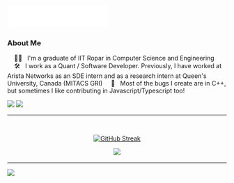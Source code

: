 <img src="images/arshdeep-header.svg"></img>

### About Me
&nbsp;&nbsp;&nbsp; :technologist: &nbsp; I'm a graduate of IIT Ropar in Computer Science and Engineering\
&nbsp;&nbsp;&nbsp; :hammer_and_wrench: &nbsp; I work as a Quant / Software Developer. Previously, I have worked at Arista Networks as an SDE intern and as a research intern at Queen's University, Canada (MITACS GRI)
&nbsp;&nbsp;&nbsp; :bug: &nbsp; Most of the bugs I create are in C++, but sometimes I like contributing in Javascript/Typescript too!

<p>
  <a href="mailto:arshdeepsingh.iitropar@gmail.com"><img src="https://img.shields.io/badge/gmail-%23D14836.svg?&style=for-the-badge&logo=gmail&logoColor=white" /></a>
  <a href="https://www.linkedin.com/in/arshdeepsinghiitropar/"><img src="https://img.shields.io/badge/linkedin-%230077B5.svg?&style=for-the-badge&logo=linkedin&logoColor=white" /></a>
</p>

<hr/>
  <br/>
    <p align="center">
        <a href="https://git.io/streak-stats"><img src="https://github-readme-streak-stats.herokuapp.com?user=Arshdeep-Singh-01&theme=nightowl&hide_border=true&border_radius=5&date_format=j%20M%5B%20Y%5D&card_height=180" alt="GitHub Streak" /></a>
    </p>
    <p align="center">
        <img height="137px" src="https://github-readme-stats.vercel.app/api/top-langs/?username=Arshdeep-Singh-01&hide=html,jupyter%20notebook&hide_title=true&hide_border=true&layout=compact&langs_count=10&theme=nightowl" />
    </p>

<hr/>

![](https://komarev.com/ghpvc/?username=Arshdeep-Singh-01&color=green)
